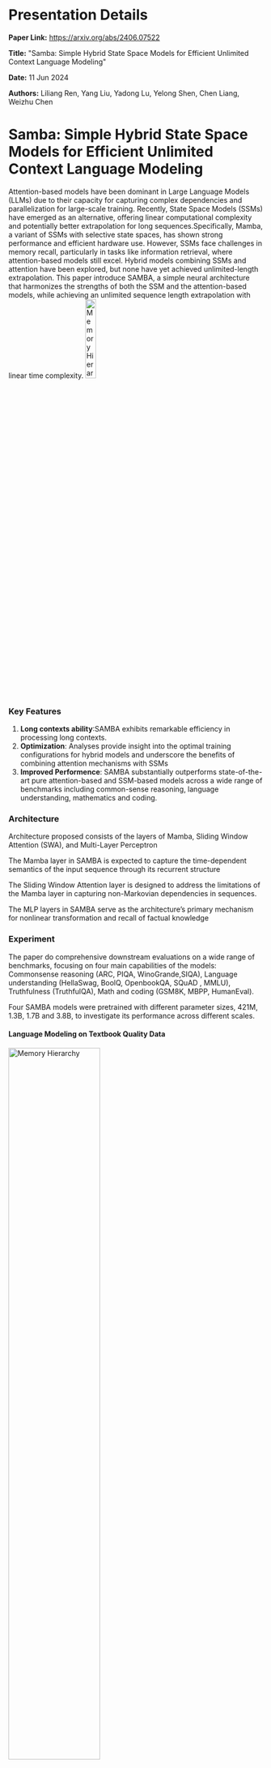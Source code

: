 # Presentation Details

**Paper Link:** https://arxiv.org/abs/2406.07522

**Title:** "Samba: Simple Hybrid State Space Models for Efficient Unlimited Context Language Modeling"

**Date:** 11 Jun 2024

**Authors:** Liliang Ren, Yang Liu, Yadong Lu, Yelong Shen, Chen Liang, Weizhu Chen


# Samba: Simple Hybrid State Space Models for Efficient Unlimited Context Language Modeling

Attention-based models have been dominant in Large Language Models (LLMs) due to their capacity for capturing complex dependencies and parallelization for large-scale training. Recently, State Space Models (SSMs) have emerged as an alternative, offering linear computational complexity and potentially better extrapolation for long sequences.Specifically, Mamba, a variant of SSMs with selective state spaces, has shown strong performance and efficient hardware use. However, SSMs face challenges in memory recall, particularly in tasks like information retrieval, where attention-based models still excel. Hybrid models combining SSMs and attention have been explored, but none have yet achieved unlimited-length extrapolation. This paper introduce SAMBA, a simple neural architecture that harmonizes the strengths of both the SSM and the attention-based models, while achieving an unlimited sequence length extrapolation with linear time complexity.
<img src="figs/Architectures.png" alt="Memory Hierarchy" width="20%">
### Key Features
1. **Long contexts ability**:SAMBA exhibits remarkable efficiency in processing long contexts.
2. **Optimization**: Analyses provide insight into the optimal training configurations for hybrid models and underscore the benefits
of combining attention mechanisms with SSMs
3. **Improved Performence**: SAMBA substantially outperforms state-of-the-art pure attention-based and SSM-based models across a wide range of
benchmarks including common-sense reasoning, language understanding, mathematics and coding.

### Architecture

Architecture proposed consists of the layers of Mamba, Sliding Window Attention (SWA), and Multi-Layer Perceptron 

The Mamba layer in SAMBA is expected to capture the time-dependent semantics of the input sequence through its recurrent structure 

The Sliding Window Attention layer is designed to address the limitations of the Mamba layer in capturing non-Markovian dependencies in sequences.

The MLP layers in SAMBA serve as the architecture’s primary mechanism for nonlinear transformation and recall of factual knowledge

### Experiment
The paper do comprehensive downstream evaluations on a wide range of benchmarks, focusing on four main capabilities of the models: 
Commonsense reasoning (ARC, PIQA, WinoGrande,SIQA), Language understanding (HellaSwag, BoolQ, OpenbookQA, SQuAD , MMLU), Truthfulness (TruthfulQA), Math and coding (GSM8K, MBPP, HumanEval).

Four SAMBA models were pretrained with different parameter sizes, 421M, 1.3B, 1.7B and 3.8B, to investigate its performance across different scales.
#### Language Modeling on Textbook Quality Data

<img src="figs/Exp01.png" alt="Memory Hierarchy" width="60%">

<img src="figs/Exp01-2.png" alt="Memory Hierarchy" width="60%">

#### Exploration on Attention and Linear Recurrence 

<img src="figs/Exp02.png" alt="Memory Hierarchy" width="60%">

#### Efficient Length Extrapolation

<img src="figs/Exp03.png" alt="Memory Hierarchy" width="60%">

#### Long-Context Understanding

<img src="figs/Exp04.png" alt="Memory Hierarchy" width="60%">

### Analysis

#### How to train models with Sliding Window Attention (SWA)?

<img src="figs/Als01.png" alt="Memory Hierarchy" width="60%">

#### Why not hybridize with full attention? 

<img src="figs/Als02.png" alt="Memory Hierarchy" width="60%">

#### How many parameters should be allocated to Attention?

<img src="figs/Als03-1.png" alt="Memory Hierarchy" width="60%">

<img src="figs/Als03-2.png" alt="Memory Hierarchy" width="60%">

#### Why hybrid is better?

<img src="figs/Als04.png" alt="Memory Hierarchy" width="60%">

#### Fair comparison between Mamba and other linear recurrent models?

<img src="figs/Als05.png" alt="Memory Hierarchy" width="60%">

# Critical Analysis

### Key Contribution
SAMBA introduces a hybrid architecture by combining State Space Models (SSMs) with Sliding Window Attention (SWA) to efficiently model long sequences with linear computational complexity. This setup balances SSMs for capturing long-term dependencies with SWA for precise memory recall, setting a new standard for unlimited context modeling.

### Question
Can SAMBA’s architecture maintain performance across a range of NLP tasks, including those that don’t need long memory recall? How adaptable is it to tasks with short or dynamic contexts, and can it scale across different real-world applications with varied sequence lengths and complexities?

### Impact
1. **Long-Term Impact**: SAMBA’s efficiency in modeling long contexts could transform sectors like law, healthcare, and research by enabling large-scale document analysis. Its hybrid design may influence future models, promoting memory-efficient architectures for mobile and IoT applications.
2. **Short-Term Impact**: SAMBA’s high throughput and cost efficiency make it ideal for real-time applications like customer support. Its adaptability across varying context lengths benefits industries with document-heavy workflows, providing immediate value for diverse NLP tasks.

### Limitation
1. **Complexity in Implementation and Tuning**: The hybrid architecture, though powerful, adds complexity in tuning, which may limit adoption in industries lacking technical expertise.
2. **Limited Testing on Short Sequences**: SAMBA’s performance on short-sequence tasks remains less explored, potentially limiting its adaptability in general-purpose NLP.
3. **Scalability in Real-World Applications**: Further testing is needed to confirm SAMBA’s robustness across different real-world environments, ensuring its performance beyond controlled benchmarks.

## Resource Links
1. [Samba GitHub Repository](https://github.com/microsoft/Samba)

## Citation
```text
@article{ren2024samba,
      title={Samba: Simple Hybrid State Space Models for Efficient Unlimited Context Language Modeling}, 
      author={Liliang Ren and Yang Liu and Yadong Lu and Yelong Shen and Chen Liang and Weizhu Chen},
      journal = {arXiv preprint},
      year={2024},
      url={https://arxiv.org/abs/2406.07522}
}
```
